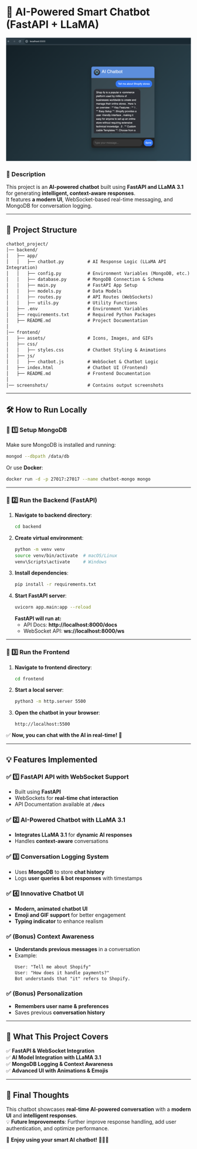 # **🚀 AI-Powered Smart Chatbot (FastAPI + LLaMA)**
  
![Chatbot Screenshot](screenshots/image_1.png)

### **📌 Description**
This project is an **AI-powered chatbot** built using **FastAPI and LLaMA 3.1** for generating **intelligent, context-aware responses**.  
It features **a modern UI**, WebSocket-based real-time messaging, and MongoDB for conversation logging.

---

## **📂 Project Structure**
```
chatbot_project/
│── backend/
│   ├── app/
│   │   ├── chatbot.py         # AI Response Logic (LLaMA API Integration)
│   │   ├── config.py          # Environment Variables (MongoDB, etc.)
│   │   ├── database.py        # MongoDB Connection & Schema
│   │   ├── main.py            # FastAPI App Setup
│   │   ├── models.py          # Data Models
│   │   ├── routes.py          # API Routes (WebSockets)
│   │   ├── utils.py           # Utility Functions
│   ├── .env                   # Environment Variables
│   ├── requirements.txt       # Required Python Packages
│   ├── README.md              # Project Documentation
│
│── frontend/
│   ├── assets/                # Icons, Images, and GIFs
│   ├── css/
│   │   ├── styles.css         # Chatbot Styling & Animations
│   ├── js/
│   │   ├── chatbot.js         # WebSocket & Chatbot Logic
│   ├── index.html             # Chatbot UI (Frontend)
│   ├── README.md              # Frontend Documentation
│
│── screenshots/               # Contains output screenshots
```

---

## **🛠️ How to Run Locally**
### **🔹 1️⃣ Setup MongoDB**
Make sure MongoDB is installed and running:  
```sh
mongod --dbpath /data/db
```
Or use **Docker**:
```sh
docker run -d -p 27017:27017 --name chatbot-mongo mongo
```

---

### **🔹 2️⃣ Run the Backend (FastAPI)**
1. **Navigate to backend directory**:
   ```sh
   cd backend
   ```
2. **Create virtual environment**:
   ```sh
   python -m venv venv
   source venv/bin/activate  # macOS/Linux
   venv\Scripts\activate     # Windows
   ```
3. **Install dependencies**:
   ```sh
   pip install -r requirements.txt
   ```
4. **Start FastAPI server**:
   ```sh
   uvicorn app.main:app --reload
   ```
   **FastAPI will run at:**  
   - API Docs: **http://localhost:8000/docs**  
   - WebSocket API: **ws://localhost:8000/ws**

---

### **🔹 3️⃣ Run the Frontend**
1. **Navigate to frontend directory**:
   ```sh
   cd frontend
   ```
2. **Start a local server**:
   ```sh
   python3 -m http.server 5500
   ```
3. **Open the chatbot in your browser**:
   ```
   http://localhost:5500
   ```

✅ **Now, you can chat with the AI in real-time!** 🎉

---

## **💡 Features Implemented**
### ✅ **1️⃣ FastAPI API with WebSocket Support**
- Built using **FastAPI**
- WebSockets for **real-time chat interaction**
- API Documentation available at **`/docs`**

### ✅ **2️⃣ AI-Powered Chatbot with LLaMA 3.1**
- **Integrates LLaMA 3.1** for **dynamic AI responses**
- Handles **context-aware** conversations

### ✅ **3️⃣ Conversation Logging System**
- Uses **MongoDB** to store **chat history**
- Logs **user queries & bot responses** with timestamps

### ✅ **4️⃣ Innovative Chatbot UI**
- **Modern, animated chatbot UI**
- **Emoji and GIF support** for better engagement
- **Typing indicator** to enhance realism

### ✅ **(Bonus) Context Awareness**
- **Understands previous messages** in a conversation
- Example:
  ```
  User: "Tell me about Shopify"
  User: "How does it handle payments?"
  Bot understands that "it" refers to Shopify.
  ```

### ✅ **(Bonus) Personalization**
- **Remembers user name & preferences**
- Saves previous **conversation history**

---

## **🎯 What This Project Covers**
✅ **FastAPI & WebSocket Integration**  
✅ **AI Model Integration with LLaMA 3.1**  
✅ **MongoDB Logging & Context Awareness**  
✅ **Advanced UI with Animations & Emojis**  

---

## **💬 Final Thoughts**
This chatbot showcases **real-time AI-powered conversation** with a **modern UI** and **intelligent responses**.  
💡 **Future Improvements**: Further improve response handling, add user authentication, and optimize performance.

🚀 **Enjoy using your smart AI chatbot!** 🧠💬🎨